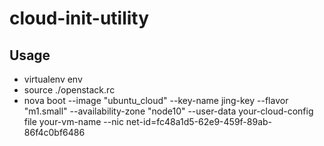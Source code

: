# cloud-init-utility
## Usage
- virtualenv env
- source ./openstack.rc
- nova boot --image "ubuntu_cloud"  --key-name jing-key --flavor "m1.small" --availability-zone "node10" --user-data  your-cloud-config file your-vm-name --nic net-id=fc48a1d5-62e9-459f-89ab-86f4c0bf6486
